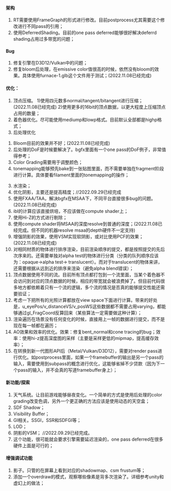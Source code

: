 #### 架构
1. RT需要使用FrameGraph的形式进行修改。目前postprocess尤其需要这个修改进行不同pass的引用；
2. 使用DeferredShading。目前的one pass deferred能够很好解决deferrd shading占用过多带宽的问题；

#### Bug
1. 修复引擎在D3D12/Vulkan中的问题；
2. 修复bloom后处理，在emissive color值很高的时候，依然没有bloom的效果。具体使用furnace-1.glb这个文件用于测试；(2022.11.08已经完成)

#### 优化：
1. 顶点压缩。
  1)使用四元数多normal/tangent/bitangent进行压缩；(2022.11.08已经完成)
  2)使用更多的16bit的顶点数据，以更大程度上压缩顶点占用的数量；
2. 着色器优化。尽可能使用mediump和lowp格式。目前默认全部都是highp格式；
3. 后处理优化
  1) Bloom目前的效果并不好；(2022.11.08已经完成)
  2) 后处理的DoF是时候要解决了。bgfx里面有一个one pass的DoF例子，非常值得参考；
  3) Color Grading需要用于调整颜色；
  4) tonemapping能够预先bake到一张贴图里面，而不需要单独在fragment阶段进行计算。具体要看filament里面的tonemapping的操作；
3. 水渲染；
4. 优化阴影，主要还是提高精度；//2022.09.29已经完成
5. 使用FXAA/TAA，解决bgfx在MSAA下，不同平台直接很多bug的问题。(2022.11.08已经完成)
6. ibl的计算应该直接烘培，不应该做在compute shader上；
7. 使用Hi-Z的方式进行剔除；
8. 使用compute shader将MSAA的深度resolve到普通的深度；(2022.11.08已经完成。但不同的机器resolve msaa的depth硬件不一定支持)
9. 增强阴影的效果，使用VSM实现软阴影，或对比使用PCF的效果；(2022.11.08已经完成)
10. 对相同材质的物体进行排序渲染，目前渲染顺序的提交，都是按照提交的先后次序来的。还需要单独对alpha test的物体进行分类（分类的队列顺序应该为：opaque->alpha test-> translucent）。而对于translucent的物体来讲，还需要根据从远到近的排序来渲染（避免alpha blend错误）；
11. 顶点数据使用不同的流。目前所有顶点都打包到一个流里面，当某个着色器不会访问到对应的顶点数据的时候，相应的带宽就会被浪费掉了。但目前代码很多地方都依赖着只有一个流的逻辑，多个流的情况是否真的能够提交性能还需要验证；
12. 考虑一下把所有的光照计算都放在view space下面进行计算。带来的好处是，u_eyePos/v_distanceVS/v_posWS这些数据都不需要占用varying，都能够通过gl_FragCoord反算回来（某些算法一定需要做这种计算）；
13. 渲染遍历在场景没有任何变化的时候，直接用上一帧的数据进行提交，而不是现在每一帧都在遍历；
14. AO效果和效率的优化。效果：修复bent_normal和cone tracing的bug；效率：使用hi-z提高深度图的采样（主要是采样更低的mipmap，提高缓存效率）；
15. 在转换到新一代图形API后（Metal/Vulkan/D3D12），需要对render pass进行优化。如postprocess里面，如果一个framebuffer的输出是另一个pass的输入，需要使用到subpass的概念进行优化，这能够省掉不少贷款（因为下一个pass的输入，并不会真的写道framebuffer身上）；

#### 新功能/探索
1. 天气系统。让目前游戏能够昼夜变化。一个简单的方式是使用后处理的color grading改变色调，另外一个更正确的方法应该是使用动态的天空盒；
2. SDF Shadow；
3. Visibility Buffer；
4. GI相关。SSGI，SSR和SDFGI等；
5. LOD；
6. 阴影的VSM；  //2022.09.29已经完成。
7. 这个功能，很可能就会要求引擎需要延迟渲染的，one pass deferred在很多硬件上面是可行的；

#### 增强调试功能
1. 影子。只管的在屏幕上看到对应的shadowmap、csm frustum等；
2. 添加一个overdraw的模式，观察哪些像素是背多次渲染了。详细参考unity和虚幻上的做法；



